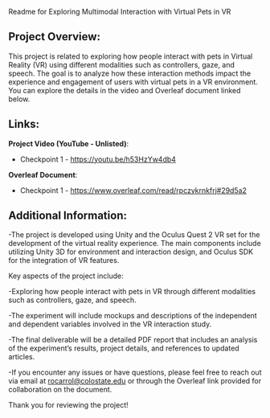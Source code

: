 Readme for Exploring Multimodal Interaction with Virtual Pets in VR

Project Overview:
-----------------
This project is related to exploring how people interact with pets in Virtual Reality (VR) using different modalities such as controllers, gaze, and speech. The goal is to analyze how these interaction methods impact the experience and engagement of users with virtual pets in a VR environment. You can explore the details in the video and Overleaf document linked below.

Links:
------
**Project Video (YouTube - Unlisted)**:
   - Checkpoint 1 - https://youtu.be/h53HzYw4db4

**Overleaf Document**:
   - Checkpoint 1 - https://www.overleaf.com/read/rpczykrnkfrj#29d5a2

Additional Information:
------------------------
-The project is developed using Unity and the Oculus Quest 2 VR set for the development of the 	virtual reality experience. The main components include utilizing Unity 3D for environment and interaction design, and Oculus SDK for the integration of VR features.

Key aspects of the project include:

-Exploring how people interact with pets in VR through different modalities such as controllers, gaze, and speech.

-The experiment will include mockups and descriptions of the independent and dependent variables involved in the VR interaction study.

-The final deliverable will be a detailed PDF report that includes an analysis of the experiment’s results, project details, and references to updated articles.

-If you encounter any issues or have questions, please feel free to reach out via email at rocarrol@colostate.edu or through the Overleaf link provided for collaboration on the document.

Thank you for reviewing the project!
